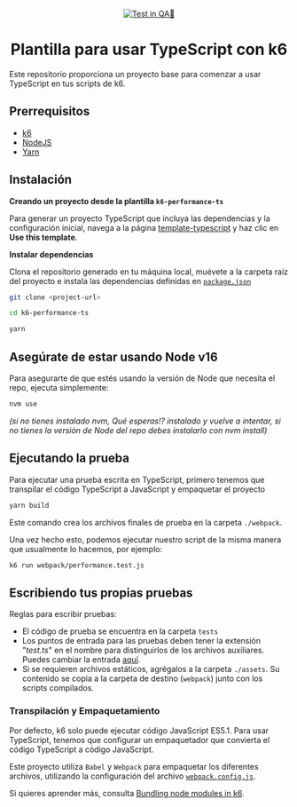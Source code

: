 <div align="center">

[![Test in QA🧪](https://github.com/upex-galaxy/k6-performance-ts/actions/workflows/test.yml/badge.svg)](https://github.com/upex-galaxy/k6-performance-ts/actions/workflows/test.yml)

# Plantilla para usar TypeScript con k6
</div>

Este repositorio proporciona un proyecto base para comenzar a usar TypeScript en tus scripts de k6.

## Prerrequisitos

- [k6](https://k6.io/docs/getting-started/installation)
- [NodeJS](https://nodejs.org/en/download/)
- [Yarn](https://yarnpkg.com/getting-started/install)

## Instalación

**Creando un proyecto desde la plantilla `k6-performance-ts`**

Para generar un proyecto TypeScript que incluya las dependencias y la configuración inicial, navega a la página [template-typescript](https://github.com/k6io/template-typescript) y haz clic en **Use this template**.

**Instalar dependencias**

Clona el repositorio generado en tu máquina local, muévete a la carpeta raíz del proyecto e instala las dependencias definidas en [`package.json`](./package.json)

```bash
git clone <project-url>
```
```bash
cd k6-performance-ts
```
```bash
yarn
```

## Asegúrate de estar usando Node v16
Para asegurarte de que estés usando la versión de Node que necesita el repo, ejecuta simplemente:
```bash
nvm use
```
*(si no tienes instalado nvm, Qué esperas!? instalado y vuelve a intentar, si no tienes la versión de Node del repo debes instalarlo con nvm install)*


## Ejecutando la prueba

Para ejecutar una prueba escrita en TypeScript, primero tenemos que transpilar el código TypeScript a JavaScript y empaquetar el proyecto

```bash
yarn build
```

Este comando crea los archivos finales de prueba en la carpeta `./webpack`.

Una vez hecho esto, podemos ejecutar nuestro script de la misma manera que usualmente lo hacemos, por ejemplo:

```bash
k6 run webpack/performance.test.js
```

## Escribiendo tus propias pruebas

Reglas para escribir pruebas:
- El código de prueba se encuentra en la carpeta `tests`
- Los puntos de entrada para las pruebas deben tener la extensión "_test.ts_" en el nombre para distinguirlos de los archivos auxiliares. Puedes cambiar la entrada [aquí](./webpack.config.js#L8). 
- Si se requieren archivos estáticos, agrégalos a la carpeta `./assets`. Su contenido se copia a la carpeta de destino (`webpack`) junto con los scripts compilados.

### Transpilación y Empaquetamiento

Por defecto, k6 solo puede ejecutar código JavaScript ES5.1. Para usar TypeScript, tenemos que configurar un empaquetador que convierta el código TypeScript a código JavaScript.

Este proyecto utiliza `Babel` y `Webpack` para empaquetar los diferentes archivos, utilizando la configuración del archivo [`webpack.config.js`](./webpack.config.js).

Si quieres aprender más, consulta [Bundling node modules in k6](https://k6.io/docs/using-k6/modules#bundling-node-modules).
